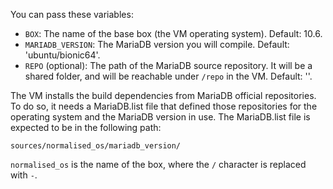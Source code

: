 You can pass these variables:

* `BOX`: The name of the base box (the VM operating system). Default: 10.6.
* `MARIADB_VERSION`: The MariaDB version you will compile. Default:
  'ubuntu/bionic64'.
* `REPO` (optional): The path of the MariaDB source repository. It will be a shared folder,
  and will be reachable under `/repo` in the VM. Default: ''.

The VM installs the build dependencies from MariaDB official repositories.
To do so, it needs a MariaDB.list file that defined those repositories for the operating
system and the MariaDB version in use.
The MariaDB.list file is expected to be in the following path:

```
sources/normalised_os/mariadb_version/
```

`normalised_os` is the name of the box, where the `/` character is replaced with `-`.

